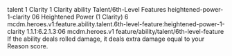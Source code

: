 <ability>
  <metadata>
    <class>talent</class>
    <cost>1 Clarity</cost>
    <cost_amount>1</cost_amount>
    <cost_resource>Clarity</cost_resource>
    <feature_type>ability</feature_type>
    <file_dpath>Talent/6th-Level Features</file_dpath>
    <item_id>heightened-power-1-clarity</item_id>
    <item_index>06</item_index>
    <item_name>Heightened Power (1 Clarity)</item_name>
    <level>6</level>
    <scc>mcdm.heroes.v1:feature.ability.talent.6th-level-feature:heightened-power-1-clarity</scc>
    <scdc>1.1.1:6.2.1.3:06</scdc>
    <source>mcdm.heroes.v1</source>
    <type>feature/ability/talent/6th-level-feature</type>
  </metadata>
  <effects>
    <effect type="mundane">If the ability deals rolled damage, it deals extra damage equal to your Reason score.</effect>
  </effects>
</ability>
